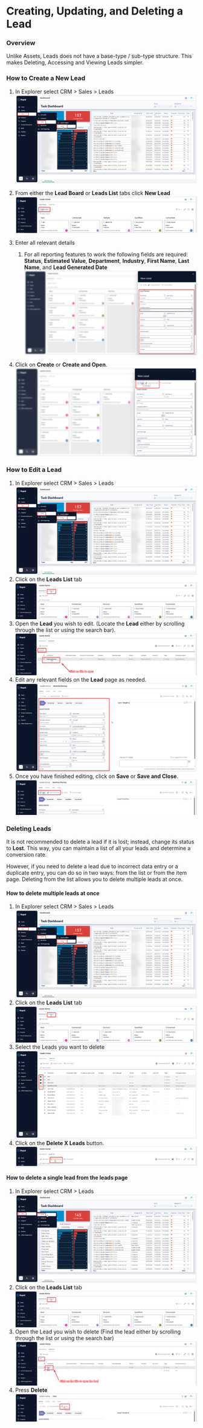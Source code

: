 # Creating, Updating, and Deleting a Lead

### Overview

Unlike Assets, Leads does not have a base-type / sub-type structure. This makes Deleting, Accessing and Viewing Leads simpler.

### How to Create a New Lead

1. In Explorer select CRM &gt; Sales &gt; Leads  
    ![image-1702937853708.png](./downloaded_image_1705285405769.png)
2. From either the **Lead Board** or **Leads List** tabs click **New Lead**  
    ![image-1702447586069.png](./downloaded_image_1705285406791.png)
3. Enter all relevant details  
    
    1. For all reporting features to work the following fields are required: **Status**, **Estimated Value**, **Department**, **Industry**, **First Name**, **Last Name**, and **Lead Generated Date**  
        ![image-1702447626619.png](./downloaded_image_1705285407812.png)
4. Click on **Create** or **Create and Open**.  
    ![image-1702447679226.png](./downloaded_image_1705285408836.png)

### How to Edit a Lead

1. In Explorer select CRM &gt; Sales &gt; Leads  
    ![image-1702937862974.png](./downloaded_image_1705285409862.png)
2. Click on the **Leads List** tab  
    ![image-1702447747487.png](./downloaded_image_1705285410877.png)
3. Open the **Lead** you wish to edit. (Locate the **Lead** either by scrolling through the list or using the search bar).  
    ![image-1702447794039.png](./downloaded_image_1705285411893.png)
4. Edit any relevant fields on the **Lead** page as needed.  
    ![image-1702448037058.png](./downloaded_image_1705285412904.png)
5. Once you have finished editing, click on **Save** or **Save and Close**.  
    ![image-1702448062768.png](./downloaded_image_1705285413916.png)

### Deleting Leads

It is not recommended to delete a lead if it is lost; instead, change its status to **Lost**. This way, you can maintain a list of all your leads and determine a conversion rate.

However, if you need to delete a lead due to incorrect data entry or a duplicate entry, you can do so in two ways: from the list or from the item page. Deleting from the list allows you to delete multiple leads at once.

#### How to delete multiple leads at once

1. In Explorer select CRM &gt; Sales &gt; Leads  
    ![image-1702937871117.png](./downloaded_image_1705285414936.png)
2. Click on the **Leads List** tab  
    ![image-1702447747487.png](./downloaded_image_1705285415948.png)
3. Select the Leads you want to delete  
    ![image-1702450036101.png](./downloaded_image_1705285416971.png)
4. Click on the **Delete X Leads** button.  
    ![image-1702450051600.png](./downloaded_image_1705285417985.png)

#### How to delete a single lead from the leads page

1. In Explorer select CRM &gt; Leads  
    ![image-1702447512241.png](./downloaded_image_1705285419008.png)
2. Click on the **Leads List** tab  
    ![image-1702447747487.png](./downloaded_image_1705285420029.png)
3. Open the Lead you wish to delete (Find the lead either by scrolling through the list or using the search bar)  
    ![image-1702450194958.png](./downloaded_image_1705285421045.png)
4. Press **Delete** ![image-1702450224332.png](./downloaded_image_1705285422059.png)
